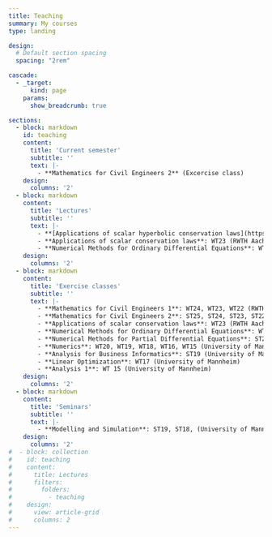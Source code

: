```yaml
---
title: Teaching
summary: My courses
type: landing

design:
  # Default section spacing
  spacing: "2rem"

cascade:
  - _target:
      kind: page
    params:
      show_breadcrumb: true

sections:
  - block: markdown
    id: teaching
    content:
      title: 'Current semester'
      subtitle: ''
      text: |-
        - **Mathematics for Civil Engineers 2** (Excercise class)
    design:
      columns: '2'
  - block: markdown
    content:
      title: 'Lectures'
      subtitle: ''
      text: |-
        - **[Applications of scalar hyperbolic conservation laws](https://www.iipe.ac.in/ASHCL/workshop/)**: Mar.'24, PhD-Course (Indian Institute of Petroleum and Energy)
        - **Applications of scalar conservation laws**: WT23 (RWTH Aachen University)
        - **Numerical Methods for Ordinary Differential Equations**: WT21 (University of Mannheim)
    design:
      columns: '2'
  - block: markdown
    content:
      title: 'Exercise classes'
      subtitle: ''
      text: |-
        - **Mathematics for Civil Engineers 1**: WT24, WT23, WT22 (RWTH Aachen University)
        - **Mathematics for Civil Engineers 2**: ST25, ST24, ST23, ST22 (RWTH Aachen University)
        - **Applications of scalar conservation laws**: WT23 (RWTH Aachen University), WT20, WT19 (University of Mannheim)
        - **Numerical Methods for Ordinary Differential Equations**: WT21 (University of Mannheim)
        - **Numerical Methods for Partial Differential Equations**: ST21, ST20, ST19 (University of Mannheim)
        - **Numerics**: WT20, WT19, WT18, WT16, WT15 (University of Mannheim)
        - **Analysis for Business Informatics**: ST19 (University of Mannheim)
        - **Linear Optimization**: WT17 (University of Mannheim)
        - **Analysis 1**: WT 15 (University of Mannheim)
    design:
      columns: '2'
  - block: markdown
    content:
      title: 'Seminars'
      subtitle: ''
      text: |-
        - **Modelling and Simulation**: ST19, ST18, (University of Mannheim)
    design:
      columns: '2'
#  - block: collection
#    id: teaching
#    content:
#      title: Lectures
#      filters:
#        folders:
#          - teaching
#    design:
#      view: article-grid
#      columns: 2
---
```

